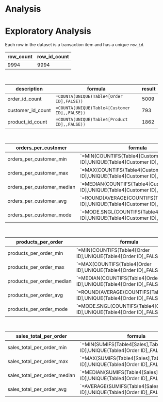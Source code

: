 # Analysis

# Exploratory Analysis
Each row in the dataset is a transaction item and has a unique `row_id`.

| row_count | row_id_count |
| - | - |
| 9994 | 9994 |

<br>

| description |	formula | result |
| - | - | - |
| order_id_count |	`=COUNTA(UNIQUE(Table4[Order ID],FALSE))` |	5009 |
| customer_id_count	| `=COUNTA(UNIQUE(Table4[Customer ID],,FALSE))` |	793 |
| product_id_count |	`=COUNTA(UNIQUE(Table4[Product ID],,FALSE))`	| 1862 |

<br>

| orders_per_customer |	formula	| result |
| - | - | - |
|orders_per_customer_min |	`=MIN(COUNTIFS(Table4[Customer ID],UNIQUE(Table4[Customer ID],,FALSE))) |	1 |
|orders_per_customer_max |	`=MAX(COUNTIFS(Table4[Customer ID],UNIQUE(Table4[Customer ID],,FALSE)))	| 37 |
|orders_per_customer_median |	`=MEDIAN(COUNTIFS(Table4[Customer ID],UNIQUE(Table4[Customer ID],,FALSE))) |	12 |
|orders_per_customer_avg |	`=ROUND(AVERAGE(COUNTIFS(Table4[Customer ID],UNIQUE(Table4[Customer ID],,FALSE))),1) |	12.6 |
|orders_per_customer_mode |	`=MODE.SNGL(COUNTIFS(Table4[Customer ID],UNIQUE(Table4[Customer ID],,FALSE)))	| 10 |

<br>

| products_per_order	| formula	| result |
| - | - | - |
| products_per_order_min	| `=MIN(COUNTIFS(Table4[Order ID],UNIQUE(Table4[Order ID],,FALSE)))	| 1 |
| products_per_order_max	| `=MAX(COUNTIFS(Table4[Order ID],UNIQUE(Table4[Order ID],,FALSE)))	| 14 |
| products_per_order_median	| `=MEDIAN(COUNTIFS(Table4[Order ID],UNIQUE(Table4[Order ID],,FALSE)))	| 1 |
| products_per_order_avg	| `=ROUND(AVERAGE(COUNTIFS(Table4[Order ID],UNIQUE(Table4[Order ID],,FALSE))),1)	| 2 |
| products_per_order_mode	| `=MODE.SNGL(COUNTIFS(Table4[Order ID],UNIQUE(Table4[Order ID],,FALSE)))	| 1 |

<br>
	
| sales_total_per_order	|	formula	| result |
| - | - | - |
| sales_total_per_order_min	| `=MIN(SUMIFS(Table4[Sales],Table4[Order ID],UNIQUE(Table4[Order ID],,FALSE)))	 | $0.56 |
| sales_total_per_order_max	| `=MAX(SUMIFS(Table4[Sales],Table4[Order ID],UNIQUE(Table4[Order ID],,FALSE)))	 | $23,661.23 |
| sales_total_per_order_median	| `=MEDIAN(SUMIFS(Table4[Sales],Table4[Order ID],UNIQUE(Table4[Order ID],,FALSE)))	| $151.96 | 
| sales_total_per_order_avg	| `=AVERAGE(SUMIFS(Table4[Sales],Table4[Order ID],UNIQUE(Table4[Order ID],,FALSE)))	 | $458.61 |

